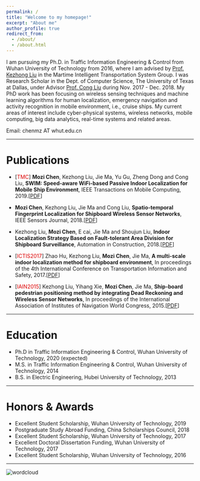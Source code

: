 ```yaml
---
permalink: /
title: "Welcome to my homepage!"
excerpt: "About me"
author_profile: true
redirect_from: 
  - /about/
  - /about.html
---
```

<!--# About me-->

I am pursuing my Ph.D. in Traffic Information Engineering & Control from Wuhan University of Technology from 2016, where I am advised by [Prof. Kezhong Liu](http://sn.whut.edu.cn/contents/68/8819.html) in the Martime Intelligent Transportation System Group. I was Research Scholar in the Dept. of Computer Science, The University of Texas at Dallas, under Advisor [Prof. Cong Liu](https://personal.utdallas.edu/~cxl137330/) during Nov. 2017 - Dec. 2018.
My PhD work has been focusing on wireless sensing techniques and machine learning algorithms for human localization, emergency navigation and activity recognition in mobile environment, i.e., cruise ships.
My current areas of interest include cyber-physical systems, wireless networks, mobile computing, big data analytics, real-time systems and related areas.

Email: chenmz AT whut.edu.cn


---
# Publications

* [<font color="#dd0000">TMC</font>] **Mozi Chen**, Kezhong Liu, Jie Ma, Yu Gu, Zheng Dong and Cong Liu, **SWIM: Speed-aware WiFi-based Passive Indoor Localization for Mobile Ship Environment**, IEEE Transactions on Mobile Computing, 2019.[[PDF](https://treegod13.github.io/files/TMC_SWIM1.pdf)]

* **Mozi Chen**, Kezhong Liu, Jie Ma and Cong Liu, **Spatio-temporal Fingerprint Localization for Shipboard Wireless Sensor Networks**, IEEE Sensors Journal, 2018.[[PDF](https://treegod13.github.io/files/Sensors_STF.pdf)]

* Kezhong Liu, **Mozi Chen**, E cai, Jie Ma and Shoujun Liu, **Indoor Localization Strategy Based on Fault-tolerant Area Division for Shipboard Surveillance**, Automation in Construction, 2018.[[PDF](https://treegod13.github.io/files/AoC_2018.pdf)]

* [<font color="#dd0000">ICTIS2017</font>] Zhao Hu, Kezhong Liu, **Mozi Chen**, Jie Ma, **A multi-scale indoor localization method for shipboard environment**, In proceedings of the 4th International Conference on Transportation Information and Safety, 2017.[[PDF](https://treegod13.github.io/files/paper1.pdf)]

* [<font color="#dd0000">IAIN2015</font>] Kezhong Liu, Yihang Xie, **Mozi Chen**, Jie Ma, **Ship-board pedestrian positioning method by integrating Dead Reckoning and Wireless Sensor Networks**, In proceedings of the International Association of Institutes of Navigation World Congress, 2015.[[PDF](https://treegod13.github.io/files/paper1.pdf)]



<!--* 陈家豪, 刘克中, **陈默子**, 马杰, 王晓琼. **基于信道状态信息的船舶敏感区域入侵检测方法**. 大连海事大学学报, 2018.[[LINK](https://kns.cnki.net/KCMS/detail/detail.aspx?dbcode=CJFQ&dbname=CJFDLAST2019&filename=DLHS201901011&uid=WEEvREcwSlJHSldRa1FhdXNXaEhoRGE5cVFWWVpRSW1hQnNFdmFKcGVwcz0=$9A4hF_YAuvQ5obgVAqNKPCYcEjKensW4IQMovwHtwkF4VYPoHbKxJw!!&v=MTY3ODllWnFGeUhuVWJ6SUlTSERmYkc0SDlqTXJvOUVaWVI4ZVgxTHV4WVM3RGgxVDNxVHJXTTFGckNVUkxPZVo=)]-->

<!--* 庄洋, 刘克中, **陈默子**, 马杰, 胡招. **船载监控网络节点信息感知信任度模型**. 中国航海, 2017.[[LINK](https://kns.cnki.net/KCMS/detail/detail.aspx?dbcode=CJFQ&dbname=CJFDLAST2017&filename=ZGHH201703010&uid=WEEvREcwSlJHSldRa1FhdXNXaEhoRGE5cVFWWVpRSW1hQnNFdmFKcGVwcz0=$9A4hF_YAuvQ5obgVAqNKPCYcEjKensW4IQMovwHtwkF4VYPoHbKxJw!!&v=MjQ3NzRIblZMM0lQeXJEWnJHNEg5Yk1ySTlFWklSOGVYMUx1eFlTN0RoMVQzcVRyV00xRnJDVVJMT2VaZVpxRnk=)]-->


<!--# Patents-->

---
# Education

* Ph.D in Traffic Information Engineering & Control, Wuhan University of Technology, 2020 (expected)
* M.S. in Traffic Information Engineering & Control, Wuhan University of Technology, 2014
* B.S. in Electric Engineering, Hubei University of Technology, 2013

---
# Honors & Awards

* Excellent Student Scholarship, Wuhan University of Technology, 2019
* Postgraduate Study Abroad Funding, China Scholarships Council, 2018
* Excellent Student Scholarship, Wuhan University of Technology, 2017
* Excellent Doctoral Dissertation Funding, Wuhan University of Technology, 2017
* Excellent Student Scholarship, Wuhan University of Technology, 2016

---
![wordcloud](https://www.chenmz.live/images/wordcloud.png)
